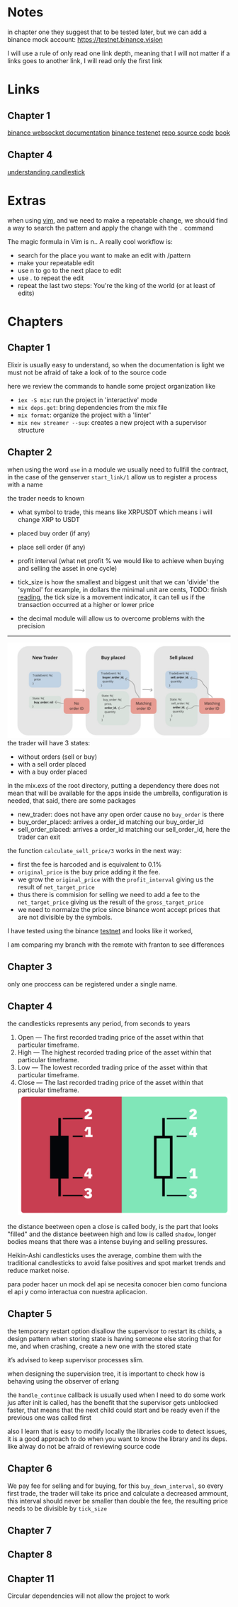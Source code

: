 # Notes
in chapter one they suggest that to be tested later, but we can add a binance mock 
account: https://testnet.binance.vision

I will use a rule of only read one link depth, meaning that I will not matter if a links goes to another link, I will 
read only the first link

# Links
## Chapter 1
[binance websocket documentation](https://github.com/binance/binance-spot-api-docs/blob/master/web-socket-streams.md)
[binance testenet](https://testnet.binance.vision)
[repo source code](https://github.com/Cinderella-Man/hands-on-elixir-and-otp-cryptocurrency-trading-bot-source-code)
[book](https://book.elixircryptobot.com/)

## Chapter 4
[understanding candlestick](https://academy.binance.com/en/articles/a-beginners-guide-to-candlestick-charts)

# Extras
when using [vim](https://vi.stackexchange.com/questions/4307/multiple-cursors-at-desired-location), and we need to make a repeatable change, we should find a way to search the pattern and apply the change with the `.` command

 The magic formula in Vim is n.. A really cool workflow is:

* search for the place you want to make an edit with /pattern
* make your repeatable edit
* use n to go to the next place to edit
* use . to repeat the edit
* repeat the last two steps: You're the king of the world (or at least of edits)


# Chapters
## Chapter 1
Elixir is usually easy to understand, so when the documentation is light we must not be afraid of take a look of to the source code 

here we review the commands to handle some project organization like 
* `iex -S mix`: run the project in 'interactive' mode
* `mix deps.get`: bring dependencies from the mix file
* `mix format`: organize the project with a 'linter'
* `mix new streamer --sup`: creates a new project with a supervisor structure

## Chapter 2
when using the word `use` in a module we usually need to fullfill the contract, in
the case of the genserver `start_link/1` allow us to register a process  with a name

the trader needs to known
* what symbol to trade, this means like XRPUSDT which means i will change XRP to USDT
* placed buy order (if any)
* place sell order (if any)
* profit interval (what net profit % we would like to achieve when buying and selling the asset in one cycle)
* tick_size is how the smallest and biggest unit that we can 'divide' the 'symbol' for example, in dollars the minimal unit are cents, TODO: finish [reading](https://www.investopedia.com/terms/t/tick.asp), the tick size is a movement indicator, it can tell us if the transaction occurred at a higher or lower price

* the decimal module will allow us to overcome problems with the precision

---

![trade_cycle](resources/image.png)
the trader will have 3 states:
* without orders (sell or buy)
* with a sell order placed 
* with a buy order placed 

in the mix.exs of the root directory, putting a dependency there does not mean that will be available for the apps inside the umbrella, configuration is needed, that said, there are some packages 


* new_trader: does not have any open order cause no `buy_order` is there
* buy_order_placed: arrives a order_id matching our buy_order_id
* sell_order_placed: arrives a order_id matching our sell_order_id, here the trader can exit

the function `calculate_sell_price/3` works in the next way:
  * first the fee is harcoded and is equivalent to 0.1%
  * `original_price` is the buy price adding it the fee.
  * we grow the `original_price` with the `profit_interval` giving us the result of `net_target_price`
  * thus there is commision for selling we need to add a fee to the `net_target_price` giving us the result of the `gross_target_price`
  * we need to normalze the price since binance wont accept prices that are not divisible by the symbols.

I have tested using the binance [testnet](https://testnet.binance.vision) and looks like it worked,

I am comparing my branch with the remote with franton to see differences
  

## Chapter 3

only one proccess can be registered under a single name.

## Chapter 4
the candlesticks represents any period, from seconds to years


1) Open — The first recorded trading price of the asset within that particular timeframe.
2) High — The highest recorded trading price of the asset within that particular timeframe.
3) Low — The lowest recorded trading price of the asset within that particular timeframe.
4) Close — The last recorded trading price of the asset within that particular timeframe.
![Alt text](resources/candle_stick_charts.png)

the distance beetween open a close is called body, is the part that looks "filled" and the distance beetween high and low is called `shadow`, longer bodies means that there was a intense buying and selling pressures.

Heikin-Ashi candlesticks uses the average, combine them with the traditional candlesticks to avoid false positives and spot market trends and reduce market noise.

para poder hacer un mock del api se necesita conocer bien como funciona el api y como interactua con nuestra aplicacion.

## Chapter 5

the temporary restart option disallow the supervisor to restart its childs, a design pattern when storing state is having someone else storing that for me, and when crashing, create a new one with the stored state

it’s advised to keep supervisor processes slim.

when designing the supervision tree, it is important to check how is behaving using the observer of erlang

the `handle_continue` callback is usually used when I need to do some work jus after init is called, has the benefit that the supervisor gets unblocked faster, that means that the next child could start and be ready even if the previous one was called first

also I learn that is easy to modify locally the libraries code to detect issues, it is a good approach to do when you want to know the library and its deps. like alway do not be afraid of reviewing source code

## Chapter 6
We pay fee for selling and for buying, for this `buy_down_interval`, so every first trade, the trader will take its price and calculate a decreased ammount, this interval should never be smaller than double the fee, the resulting price needs to be divisible by `tick_size`

## Chapter 7

## Chapter 8

## Chapter 11
Circular dependencies will not allow the project to work
